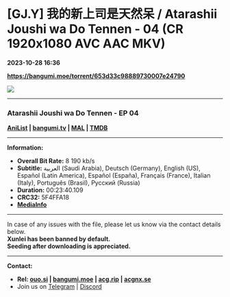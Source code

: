 # [GJ.Y] 我的新上司是天然呆 / Atarashii Joushi wa Do Tennen - 04 (CR 1920x1080 AVC AAC MKV)

**2023-10-28 16:36**

**https://bangumi.moe/torrent/653d33c98889730007e24790**

![](https://img1.ak.crunchyroll.com/i/spire3-tmb/4ce61e912209996536653fc4a78c2f3c1698492103_full.jpg)

* * *

### **__Atarashii Joushi wa Do Tennen__** - EP 04

**[AniList](https://anilist.co/anime/165070) | [bangumi.tv](https://bgm.tv/subject/435926) | [MAL](https://myanimelist.net/anime/55310) | [TMDB](https://www.themoviedb.org/tv/234740)**

* * *

**Information:**

*   **Overall Bit Rate:** 8 190 kb/s
*   **Subtitle:** العربية (Saudi Arabia), Deutsch (Germany), English (US), Español (Latin America), Español (España), Français (France), Italian (Italy), Português (Brasil), Русский (Russia)
*   **Duration:** 00:23:40.109
*   **CRC32:** 5F4FFA18
*   **[MediaInfo](https://rr1---nfo.raws.dev/%5BGJ.Y%5D%20Atarashii%20Joushi%20wa%20Do%20Tennen%20-%2004%20%28CR%201920x1080%20AVC%20AAC%20MKV%29%20%5B5F4FFA18%5D.mkv.nfo)**

* * *

In case of any issues with the file, please let us know via the contact details below.  
**Xunlei has been banned by default.**  
**Seeding after downloading is appreciated.**

* * *

**Contact:**

*   **Rel: [ouo.si](https://ouo.si/user/BraveSail) | [bangumi.moe](https://bangumi.moe/search/63e4b7585fa12c0007949b88) | [acg.rip](https://acg.rip/user/5570) | [acgnx.se](https://share.acgnx.se/user-529-1.html)**
*   Join us on [Telegram](https://kirara-fantasia.moe/telegram) | [Discord](https://kirara-fantasia.moe/discord)